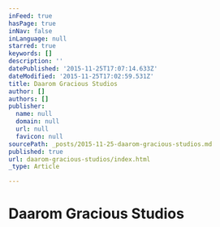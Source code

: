 ```yaml
---
inFeed: true
hasPage: true
inNav: false
inLanguage: null
starred: true
keywords: []
description: ''
datePublished: '2015-11-25T17:07:14.633Z'
dateModified: '2015-11-25T17:02:59.531Z'
title: Daarom Gracious Studios
author: []
authors: []
publisher:
  name: null
  domain: null
  url: null
  favicon: null
sourcePath: _posts/2015-11-25-daarom-gracious-studios.md
published: true
url: daarom-gracious-studios/index.html
_type: Article

---
```

# Daarom Gracious Studios